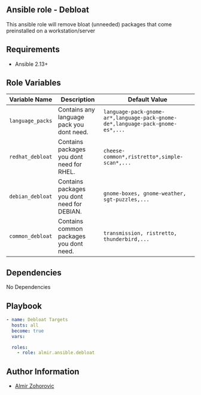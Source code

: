 ## Ansible role - Debloat

This ansible role will remove bloat (unneeded) packages that come preinstalled on a workstation/server

## Requirements

- Ansible 2.13+

## Role Variables

| Variable Name         | Description                                                          | Default Value                                                       |
|-----------------------|----------------------------------------------------------------------|---------------------------------------------------------------------|
| `language_packs`      | Contains any language pack you dont need. | `language-pack-gnome-ar*,language-pack-gnome-de*,language-pack-gnome-es*,...` |
| `redhat_debloat`      | Contains packages you dont need for RHEL. | `cheese-common*,ristretto*,simple-scan*,...` |
| `debian_debloat`      | Contains packages you dont need for DEBIAN.    | `gnome-boxes, gnome-weather, sgt-puzzles,...` |
| `common_debloat`      | Contains common packages you dont need.    | `transmission, ristretto, thunderbird,...` |


## Dependencies

No Dependencies

## Playbook

```yaml
- name: Debloat Targets
  hosts: all
  become: true
  vars:

  roles:
    - role: almir.ansible.debloat
```

## Author Information

-   [Almir Zohorovic](https://github.com/brcak-zmaj)